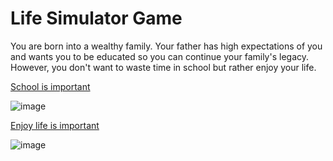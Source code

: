 # Life Simulator Game
You are born into a wealthy family. Your father has high expectations of you and wants you to be educated so you can continue your family's legacy. However, you don't want to waste time in school but rather enjoy your life.

[School is important](school/go-to-school.md)

![image](https://dcblog.b-cdn.net/wp-content/uploads/2020/12/Mental-Aspect-1024x678.jpeg)

[Enjoy life is important](no-school/no-school.md)

![image](https://images.inc.com/uploaded_files/image/1920x1080/getty_501295459_2000163020009280659_404077.jpg)

